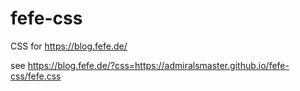 fefe-css
========

CSS for https://blog.fefe.de/

see https://blog.fefe.de/?css=https://admiralsmaster.github.io/fefe-css/fefe.css
